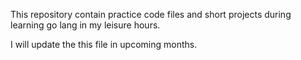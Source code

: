 This repository contain practice code files and short projects during learning go lang in my leisure hours.

I will update the this file in upcoming months.
